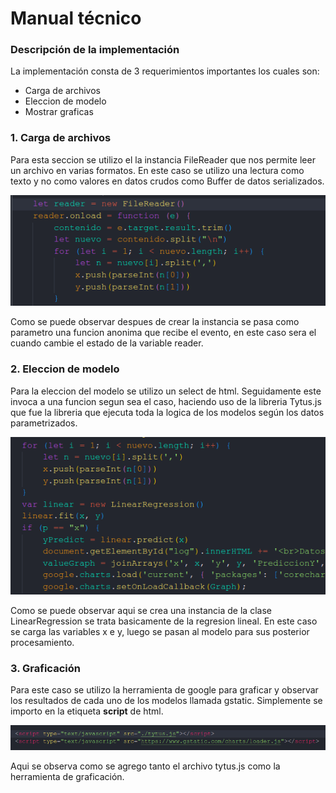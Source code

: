 Manual técnico
=====================================

### Descripción de la implementación
La implementación consta de 3 requerimientos importantes los cuales son:

- Carga de archivos 
- Eleccion de modelo
- Mostrar graficas

### 1. Carga de archivos
Para esta seccion se utilizo el la instancia FileReader que nos permite leer un archivo en varias formatos. En este caso se utilizo una lectura como texto y no como valores en datos crudos como Buffer de datos serializados.

<p align="center">
  <img src="../img/img4.png" alt="diagrama de despliegue">
</p>

Como se puede observar despues de crear la instancia se pasa como parametro una funcion anonima que recibe el evento, en este caso sera el cuando cambie el estado de la variable reader.


### 2. Eleccion de modelo
Para la eleccion del modelo se utilizo un select de html. Seguidamente este invoca a una funcion segun sea el caso, haciendo uso de la libreria Tytus.js que fue la libreria que ejecuta toda la logica de los modelos según los datos parametrizados.

<p align="center">
  <img src="../img/img5.png" alt="diagrama de despliegue">
</p>

Como se puede observar aqui se crea una instancia de la clase LinearRegression se trata basicamente de la regresion lineal. En este caso se carga las variables x e y, luego se pasan al modelo para sus posterior procesamiento.

### 3. Graficación
Para este caso se utilizo la herramienta de google para graficar y observar los resultados de cada uno de los modelos llamada gstatic. Simplemente se importo en la etiqueta **script** de html.

<p align="center">
  <img src="../img/img6.png" alt="diagrama de despliegue">
</p>

Aqui se observa como se agrego tanto el archivo tytus.js como la herramienta de graficación.
